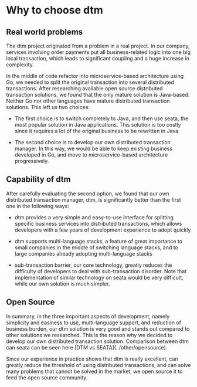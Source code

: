 # Why to choose dtm

## Real world problems

The dtm project originated from a problem in a real project.
In our company, services involving order payments put all business-related logic into one big local transaction, which leads to significant coupling and a huge increase in complexity.

In the middle of code refactor into microservice-based architecture using Go, we needed to split the original transaction into several distributed transactions. 
After researching available open source distributed transaction solutions, we found that the only mature solution is Java-based.
Neither Go nor other languages have mature distributed transaction solutions. 
This left us two choices:

- The first choice is to switch completely to Java, and then use seata, the most popular solution in Java applications. 
  This solution is too costly since it requires a lot of the original business to be rewritten in Java.

- The second choice is to develop our own distributed transaction manager.
  In this way, we would be able to keep existing business developed in Go, and move to microservice-based architecture progressively.

## Capability of dtm

After carefully evaluating the second option, we found that our own distributed transaction manager, dtm, is significantly better than the first one in the following ways:

- dtm provides a very simple and easy-to-use interface for splitting specific business services into distributed transactions, which allows developers with a few years of development experience to adopt quickly

- dtm supports multi-language stacks, a feature of great importance to small companies in the middle of switching language stacks, and to large companies already adopting multi-language stacks

- sub-transaction barrier, our core technology, greatly reduces the difficulty of developers to deal with sub-transaction disorder.
  Note that implementation of similar technology on seata would be very difficult, while our own solution is much simpler.

## Open Source

In summary, in the three important aspects of development, namely simplicity and easiness to use, multi-language support, and reduction of business burden, our dtm solution is very good and stands out compared to other solutions we researched.
This is the reason why we decided to develop our own distributed transaction solution.
Comparison between dtm can seata can be seen here [DTM vs SEATA](. /other/opensource).

Since our experience in practice shows that dtm is really excellent, can greatly reduce the threshold of using distributed transactions, and can solve many problems that cannot be solved in the market, we open source it to feed the open source community.
